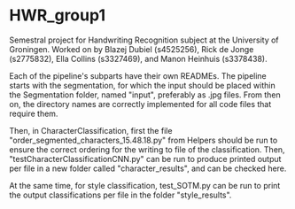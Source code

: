# HWR_group1
Semestral project for Handwriting Recognition subject at the University of Groningen.
Worked on by Blazej Dubiel (s4525256), Rick de Jonge (s2775832), Ella Collins (s3327469), and Manon Heinhuis (s3378438).

Each of the pipeline's subparts have their own READMEs. The pipeline starts with the segmentation, for which the input should be placed within the Segmentation folder, named "input", preferably as .jpg files. From then on, the directory names are correctly implemented for all code files that require them.

Then, in CharacterClassification, first the file "order_segmented_characters_15.48.18.py" from Helpers should be run to ensure the correct ordering for the writing to file of the classification. Then, "testCharacterClassificationCNN.py" can be run to produce printed output per file in a new folder called "character_results",  and can be checked here. 

At the same time, for style classification, test_SOTM.py can be run to print the output classifications per file in the folder "style_results".